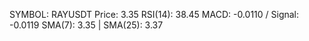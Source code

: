 SYMBOL: RAYUSDT
Price: 3.35
RSI(14): 38.45
MACD: -0.0110 / Signal: -0.0119
SMA(7): 3.35 | SMA(25): 3.37
